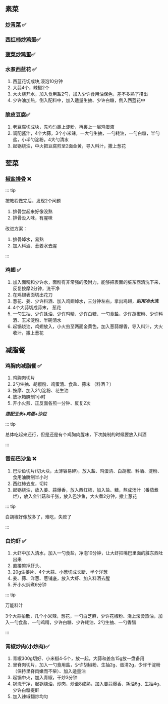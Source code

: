 ## 素菜

### [炒青菜](https://cook.aiursoft.cn/dishes/vegetable_dish/%E7%82%92%E9%9D%92%E8%8F%9C/) ✅

### [西红柿炒鸡蛋](https://cook.aiursoft.cn/dishes/vegetable_dish/%E8%A5%BF%E7%BA%A2%E6%9F%BF%E7%82%92%E9%B8%A1%E8%9B%8B/#_3)✅

### [菠菜炒鸡蛋](https://cook.aiursoft.cn/dishes/vegetable_dish/%E8%8F%A0%E8%8F%9C%E7%82%92%E9%B8%A1%E8%9B%8B/%E8%8F%A0%E8%8F%9C%E7%82%92%E9%B8%A1%E8%9B%8B/#_3)✅

### 水煮西蓝花 ✅

1. 西蓝花切成块,浸泡10分钟
2. 大蒜4个，辣椒2个
3. 大火烧开水，加入食用盐2勺，加入少许食用油保色，差不多熟了捞出
4. 少许油加热，倒入配料中，加入适量生抽、少许白糖，倒入西蓝花中

### 脆皮豆腐✅

1. 老豆腐切成块，先均匀裹上淀粉，再裹上一层鸡蛋液
2. 调配酱汁，4个大蒜，3个小米辣，一大勺生抽，一勺耗油，一勺白糖，半勺盐，小半勺淀粉，4大勺清水
3. 起锅烧油，中火把豆腐煎至2面金黄，导入料汁，撒上葱花



## 荤菜

### [椒盐排骨](https://cook.aiursoft.cn/dishes/meat_dish/%E6%A4%92%E7%9B%90%E6%8E%92%E6%9D%A1/) ❌

:::  tip

按教程做完后，发现2个问题

1. 排骨尝起来好像没熟
2. 排骨没入味，有腥味

改进方案：

1. 排骨焯水，易熟
2. 加入料酒、葱姜水去腥

:::

### 鸡翅 ✅

1. 加入面粉和少许水，面粉有非常强的吸附力，能够把表面的脏东西清洗下来，反复按摩2分钟，洗干净
2. 在鸡翅表面切出花刀
3. 葱花、姜、少许料酒、加入鸡翅焯水，三分钟左右，拿出鸡翅，***别用冷水洗***
4. 4个大蒜切成蒜末， 葱花
5. 一勺生抽、少许蚝油、少许鸡精、少许白糖、一勺食盐，少许胡椒粉、少许料酒、玉米淀粉、半碗清水
6. 起锅烧油，鸡翅放入，小火煎至两面金黄色，加入葱蒜爆香，导入料汁，大火收汁，撒上葱花

## 减脂餐

### 鸡胸肉减脂餐 ✅

1. 鸡胸肉切片
2. 2勺生抽、胡椒粉、鸡蛋清、食盐、蒜末 （料酒？）
3. 按摩、加入2勺淀粉、花生油
4. 放冰箱腌制1小时
5. 开小火煎、正反面各煎一分钟、反复2次

***搭配玉米+鸡蛋+沙拉***

::: tip

总体吃起来还行，但是还是有个鸡胸肉腥味，下次腌制的时候要放入料酒

:::

### 番茄巴沙鱼 ❌

1. 巴沙鱼切片(切大块，太薄容易碎)，放入盐、鸡蛋清、白胡椒、料酒、淀粉、食用油腌制半小时
2. 西红柿去皮，切片
3. 起锅烧油，放入姜、蒜爆香，放入西红柿，加入盐、糖，熬成汤汁（番茄煮烂），放入金针菇和千张，放入巴沙鱼，大火煮2分钟，撒上葱花

::: tip

白胡椒好像放多了，难吃，失败了

:::

### 白灼虾 ✅

1. 大虾中加入清水，加入一勺食盐，净泡10分钟，让大虾把嘴巴里面的脏东西吐出来
2. 直接剪掉虾头、
3. 20g生姜片、4个大蒜、小葱切成长断、半个洋葱
4. 姜、蒜、洋葱、葱铺底，放入大虾、加入料酒去腥
5. 开小火焖煮6分钟

::: tip

万能料汁

3个大蒜拍散，几个小米辣，葱花，一勺白芝麻，少许花椒粉、浇上滚烫热油，加入一勺食盐、一勺鸡精，少许白糖、少许耗油、2勺生抽、一勺香醋

:::

### 青椒炒肉(小炒肉)✅

1. 青椒300g切好、小米椒4-5个，放一起，大蒜和姜各15g放一盘备用
2. 里脊肉切片，加入一勺食用盐，少许胡椒粉、生抽2g、蛋清2g，少许干淀粉（保持里脊肉嫩而不柴）、加入适量油
3. 起锅中火，加入青椒，干炒3分钟
4. 锅洗干净，起锅烧油，炒肉，炒至8成熟，加入姜蒜爆香、耗油6g、生抽4g、少许白糖提鲜
5. 加入辣椒翻炒均匀

